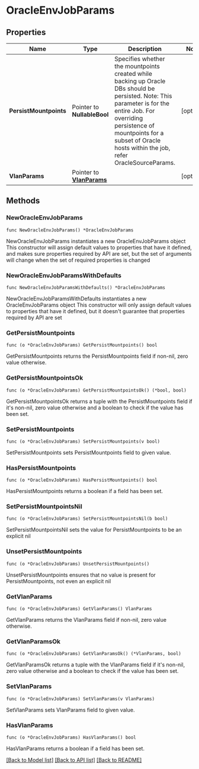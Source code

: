 # OracleEnvJobParams

## Properties

Name | Type | Description | Notes
------------ | ------------- | ------------- | -------------
**PersistMountpoints** | Pointer to **NullableBool** | Specifies whether the mountpoints created while backing up Oracle DBs should be persisted. Note: This parameter is for the entire Job. For overriding persistence of mountpoints for a subset of Oracle hosts within the job, refer OracleSourceParams. | [optional] 
**VlanParams** | Pointer to [**VlanParams**](VlanParams.md) |  | [optional] 

## Methods

### NewOracleEnvJobParams

`func NewOracleEnvJobParams() *OracleEnvJobParams`

NewOracleEnvJobParams instantiates a new OracleEnvJobParams object
This constructor will assign default values to properties that have it defined,
and makes sure properties required by API are set, but the set of arguments
will change when the set of required properties is changed

### NewOracleEnvJobParamsWithDefaults

`func NewOracleEnvJobParamsWithDefaults() *OracleEnvJobParams`

NewOracleEnvJobParamsWithDefaults instantiates a new OracleEnvJobParams object
This constructor will only assign default values to properties that have it defined,
but it doesn't guarantee that properties required by API are set

### GetPersistMountpoints

`func (o *OracleEnvJobParams) GetPersistMountpoints() bool`

GetPersistMountpoints returns the PersistMountpoints field if non-nil, zero value otherwise.

### GetPersistMountpointsOk

`func (o *OracleEnvJobParams) GetPersistMountpointsOk() (*bool, bool)`

GetPersistMountpointsOk returns a tuple with the PersistMountpoints field if it's non-nil, zero value otherwise
and a boolean to check if the value has been set.

### SetPersistMountpoints

`func (o *OracleEnvJobParams) SetPersistMountpoints(v bool)`

SetPersistMountpoints sets PersistMountpoints field to given value.

### HasPersistMountpoints

`func (o *OracleEnvJobParams) HasPersistMountpoints() bool`

HasPersistMountpoints returns a boolean if a field has been set.

### SetPersistMountpointsNil

`func (o *OracleEnvJobParams) SetPersistMountpointsNil(b bool)`

 SetPersistMountpointsNil sets the value for PersistMountpoints to be an explicit nil

### UnsetPersistMountpoints
`func (o *OracleEnvJobParams) UnsetPersistMountpoints()`

UnsetPersistMountpoints ensures that no value is present for PersistMountpoints, not even an explicit nil
### GetVlanParams

`func (o *OracleEnvJobParams) GetVlanParams() VlanParams`

GetVlanParams returns the VlanParams field if non-nil, zero value otherwise.

### GetVlanParamsOk

`func (o *OracleEnvJobParams) GetVlanParamsOk() (*VlanParams, bool)`

GetVlanParamsOk returns a tuple with the VlanParams field if it's non-nil, zero value otherwise
and a boolean to check if the value has been set.

### SetVlanParams

`func (o *OracleEnvJobParams) SetVlanParams(v VlanParams)`

SetVlanParams sets VlanParams field to given value.

### HasVlanParams

`func (o *OracleEnvJobParams) HasVlanParams() bool`

HasVlanParams returns a boolean if a field has been set.


[[Back to Model list]](../README.md#documentation-for-models) [[Back to API list]](../README.md#documentation-for-api-endpoints) [[Back to README]](../README.md)


